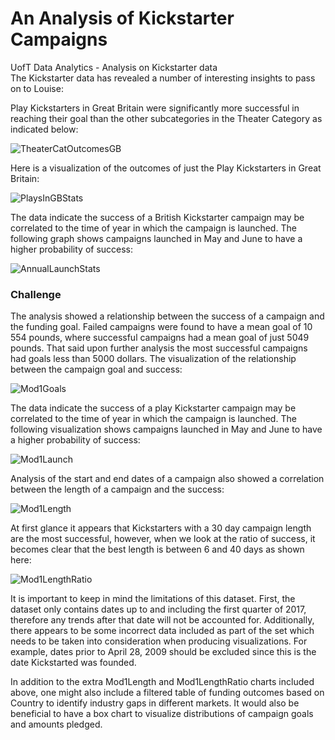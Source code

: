 # An Analysis of Kickstarter Campaigns
UofT Data Analytics - Analysis on Kickstarter data  
The Kickstarter data has revealed a number of interesting insights to pass on to Louise:

Play Kickstarters in Great Britain were significantly more successful in reaching their goal than the other subcategories in the Theater Category as indicated below:

![TheaterCatOutcomesGB](https://github.com/blocrunx/kickstarter-analysis/tree/master/img/TheaterCatOutcomesGB.png)

Here is a visualization of the outcomes of just the Play Kickstarters in Great Britain: 

![PlaysInGBStats](https://github.com/blocrunx/kickstarter-analysis/tree/master/img/PlaysInGBStats.png)

The data indicate the success of a British Kickstarter campaign may be correlated to the time of year in which the campaign is launched. The following graph shows campaigns launched in May and June to have a higher probability of success:

![AnnualLaunchStats](https://github.com/blocrunx/kickstarter-analysis/tree/master/img/AnnualLaunchStats.png)

### Challenge

The analysis showed a relationship between the success of a campaign and the funding goal. Failed campaigns were found to have a mean goal of 10 554 pounds, where successful campaigns had a mean goal of just 5049 pounds. That said upon further analysis the most successful campaigns had goals less than 5000 dollars. The visualization of the relationship between the campaign goal and success:

![Mod1Goals](https://github.com/blocrunx/kickstarter-analysis/tree/master/img/Mod1Goals.png)

The data indicate the success of a play Kickstarter campaign may be correlated to the time of year in which the campaign is launched. The following visualization shows campaigns launched in May and June to have a higher probability of success:

![Mod1Launch](https://github.com/blocrunx/kickstarter-analysis/tree/master/img/Mod1Launch.png)

Analysis of the start and end dates of a campaign also showed a correlation between the length of a campaign and the success:

![Mod1Length](https://github.com/blocrunx/kickstarter-analysis/tree/master/img/Mod1Length.png)

At first glance it appears that Kickstarters with a 30 day campaign length are the most successful, however, when we look at the ratio of success, it becomes clear that the best length is between 6 and 40 days as shown here:

![Mod1LengthRatio](https://github.com/blocrunx/kickstarter-analysis/tree/master/img/Mod1LengthRatio.png)

It is important to keep in mind the limitations of this dataset. First, the dataset only contains dates up to and including the first quarter of 2017, therefore any trends after that date will not be accounted for. Additionally, there appears to be some incorrect data included as part of the set which needs to be taken into consideration when producing visualizations. For example, dates prior to April 28, 2009 should be excluded since this is the date Kickstarted was founded. 

In addition to the extra Mod1Length and Mod1LengthRatio charts included above, one might also include a filtered table of funding outcomes based on Country to identify industry gaps in different markets. It would also be beneficial to have a box chart to visualize distributions of campaign goals and amounts pledged.

